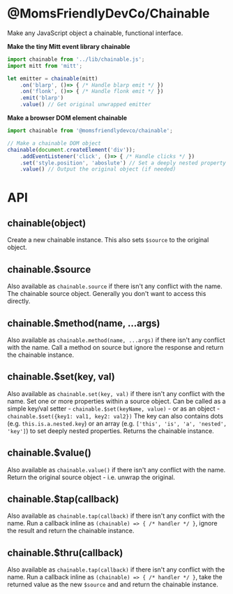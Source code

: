 @MomsFriendlyDevCo/Chainable
============================
Make any JavaScript object a chainable, functional interface.


**Make the tiny Mitt event library chainable**

```javascript
import chainable from '../lib/chainable.js';
import mitt from 'mitt';

let emitter = chainable(mitt)
    .on('blarp', ()=> { /* Handle blarp emit */ })
    .on('flonk', ()=> { /* Handle flonk emit */ })
    .emit('blarp')
    .value() // Get original unwrapped emitter
```


**Make a browser DOM element chainable**
```javascript
import chainable from '@momsfriendlydevco/chainable';

// Make a chainable DOM object
chainable(document.createElement('div'));
    .addEventListener('click', ()=> { /* Handle clicks */ })
    .set('style.position', 'aboslute') // Set a deeply nested property
    .value() // Output the original object (if needed)
```


API
===

chainable(object)
-----------------
Create a new chainable instance.
This also sets `$source` to the original object.


chainable.$source
-----------------
Also available as `chainable.source` if there isn't any conflict with the name.
The chainable source object.
Generally you don't want to access this directly.


chainable.$method(name, ...args)
--------------------------------
Also available as `chainable.method(name, ...args)` if there isn't any conflict with the name.
Call a method on source but ignore the response and return the chainable instance.


chainable.$set(key, val)
------------------------
Also available as `chainable.set(key, val)` if there isn't any conflict with the name.
Set one or more properties within a source object.
Can be called as a simple key/val setter - `chainable.$set(keyName, value)` - or as an object - `chainable.$set({key1: val1, key2: val2})`
The key can also contains dots (e.g. `this.is.a.nested.key`) or an array (e.g. `['this', 'is', 'a', 'nested', 'key']`) to set deeply nested properties.
Returns the chainable instance.


chainable.$value()
------------------
Also available as `chainable.value()` if there isn't any conflict with the name.
Return the original source object - i.e. unwrap the original.


chainable.$tap(callback)
------------------------
Also available as `chainable.tap(callback)` if there isn't any conflict with the name.
Run a callback inline as `(chainable) => { /* handler */ }`, ignore the result and return the chainable instance.


chainable.$thru(callback)
-------------------------
Also available as `chainable.tap(callback)` if there isn't any conflict with the name.
Run a callback inline as `(chainable) => { /* handler */ }`, take the returned value as the new `$source` and and return the chainable instance.
